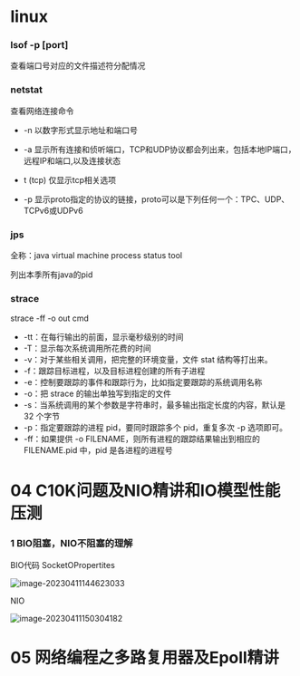 #  linux 

### lsof -p [port]

查看端口号对应的文件描述符分配情况

### netstat

查看网络连接命令

- -n  以数字形式显示地址和端口号

- -a 显示所有连接和侦听端口，TCP和UDP协议都会列出来，包括本地IP端口，远程IP和端口,以及连接状态

- t (tcp) 仅显示tcp相关选项

- -p 显示proto指定的协议的链接，proto可以是下列任何一个：TPC、UDP、TCPv6或UDPv6

### jps 

全称：java virtual machine process status tool 

列出本季所有java的pid

### strace

strace -ff -o out cmd

- -tt：在每行输出的前面，显示毫秒级别的时间
- -T：显示每次系统调用所花费的时间
- -v：对于某些相关调用，把完整的环境变量，文件 stat 结构等打出来。
- -f：跟踪目标进程，以及目标进程创建的所有子进程
- -e：控制要跟踪的事件和跟踪行为，比如指定要跟踪的系统调用名称
- -o：把 strace 的输出单独写到指定的文件
- -s：当系统调用的某个参数是字符串时，最多输出指定长度的内容，默认是 32 个字节
- -p：指定要跟踪的进程 pid，要同时跟踪多个 pid，重复多次 -p 选项即可。
- -ff：如果提供 -o FILENAME，则所有进程的跟踪结果输出到相应的 FILENAME.pid 中，pid 是各进程的进程号

# **04 C10K问题及NIO精讲和IO模型性能压测**



### 1 BIO阻塞，NIO不阻塞的理解

BIO代码 SocketOPropertites

![image-20230411144623033](https://cdn.jsdelivr.net/gh/MapleFv/BolgImgs/202304111446392.png)



NIO

![image-20230411150304182](https://cdn.jsdelivr.net/gh/MapleFv/BolgImgs/202304111503397.png)





# 05 网络编程之多路复用器及Epoll精讲

